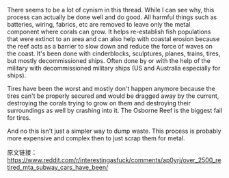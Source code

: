 There seems to be a lot of cynism in this thread. While I can see why, this process can actually be done well and do good. All harmful things such as batteries, wiring, fabrics, etc are removed to leave only the metal component where corals can grow. It helps re-establish fish populations that were extinct to an area and can also help with coastal erosion because the reef acts as a barrier to slow down and reduce the force of waves on the coast. It's been done with cinderblocks, sculptures, planes, trains, tires, but mostly decommissioned ships. Often done by or with the help of the military with decommissioned military ships (US and Australia especially for ships).

Tires have been the worst and mostly don't happen anymore because the tires can't be properly secured and would be dragged away by the current, destroying the corals trying to grow on them and destroying their surroundings as well by crashing into it. The Osborne Reef is the biggest fail for tires.

And no this isn't just a simpler way to dump waste. This process is probably more expensive and complex then to just scrap them for metal.

原文链接：https://www.reddit.com/r/interestingasfuck/comments/ap0yrj/over_2500_retired_mta_subway_cars_have_been/